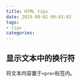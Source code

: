 ```yaml
---
title: HTML tips
date: 2019-08-02 09:43:02
tags:
- tips
categories:
---
```


## 显示文本中的换行符

将文本内容置于```<pre>```标签内。